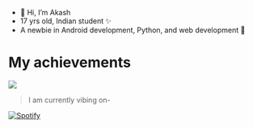 - 👋 Hi, I’m Akash
- 17 yrs old, Indian student ✨
- A newbie in Android development, Python, and web development 🐣

# My achievements
<img src="https://github-readme-stats.vercel.app/api?username=Akash23q2&show_icons=true"/>

> I am currently vibing on-

 [![Spotify](https://amlistening-to.vercel.app/api)](https://open.spotify.com/user/USER_NAME)
